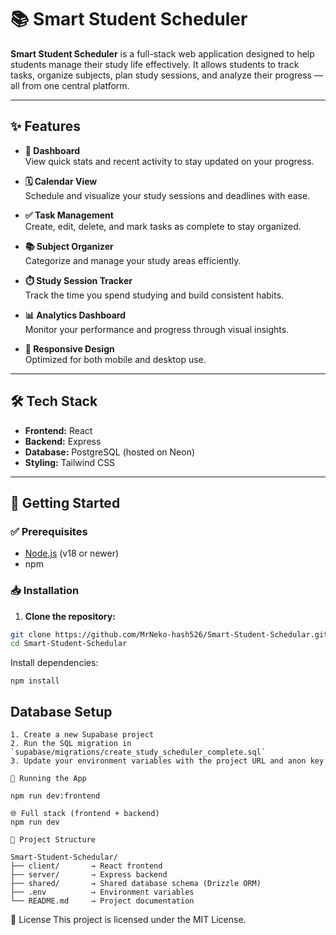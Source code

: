 # 📚 Smart Student Scheduler

**Smart Student Scheduler** is a full-stack web application designed to help students manage their study life effectively. It allows students to track tasks, organize subjects, plan study sessions, and analyze their progress — all from one central platform.

---

## ✨ Features

- **🧠 Dashboard**  
  View quick stats and recent activity to stay updated on your progress.

- **🗓️ Calendar View**  
  Schedule and visualize your study sessions and deadlines with ease.

- **✅ Task Management**  
  Create, edit, delete, and mark tasks as complete to stay organized.

- **📚 Subject Organizer**  
  Categorize and manage your study areas efficiently.

- **⏱️ Study Session Tracker**  
  Track the time you spend studying and build consistent habits.

- **📊 Analytics Dashboard**  
  Monitor your performance and progress through visual insights.

- **📱 Responsive Design**  
  Optimized for both mobile and desktop use.


---

## 🛠️ Tech Stack

- **Frontend:** React  
- **Backend:** Express  
- **Database:** PostgreSQL (hosted on Neon)  
- **Styling:** Tailwind CSS  

---

## 🚀 Getting Started

### ✅ Prerequisites

- [Node.js](https://nodejs.org/) (v18 or newer)
- npm

### 📥 Installation

1. **Clone the repository:**

```bash
git clone https://github.com/MrNeko-hash526/Smart-Student-Schedular.git
cd Smart-Student-Schedular
```
Install dependencies:
```
npm install
```
## Database Setup
```
1. Create a new Supabase project
2. Run the SQL migration in `supabase/migrations/create_study_scheduler_complete.sql`
3. Update your environment variables with the project URL and anon key

🧪 Running the App
```
```
npm run dev:frontend
```
```
🌐 Full stack (frontend + backend)
npm run dev
```
```
📁 Project Structure

Smart-Student-Schedular/
├── client/       → React frontend
├── server/       → Express backend
├── shared/       → Shared database schema (Drizzle ORM)
├── .env          → Environment variables
└── README.md     → Project documentation
```
📄 License
This project is licensed under the MIT License.
